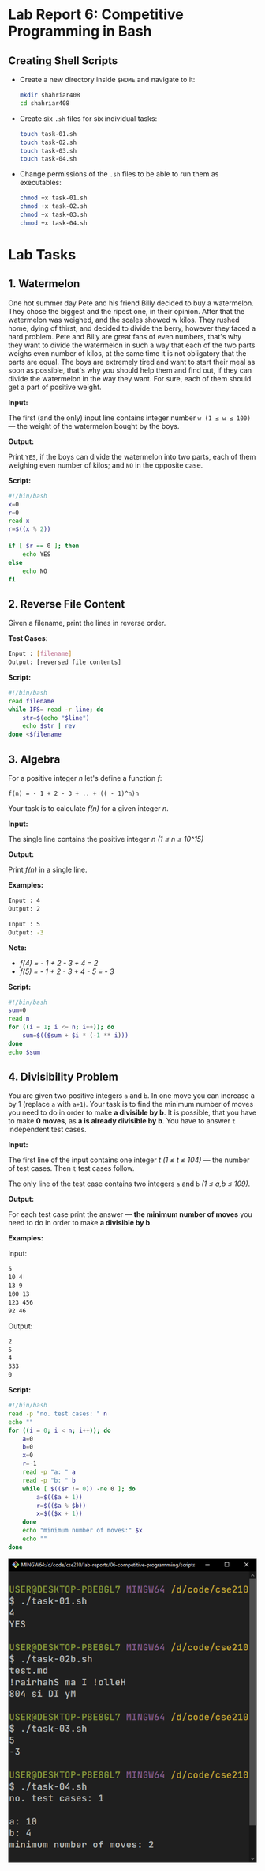 # Lab Report 6: Competitive Programming in Bash

## Creating Shell Scripts

-   Create a new directory inside `$HOME` and navigate to it:

    ```bash
    mkdir shahriar408
    cd shahriar408
    ```

-   Create six `.sh` files for six individual tasks:

    ```bash
    touch task-01.sh
    touch task-02.sh
    touch task-03.sh
    touch task-04.sh
    ```

-   Change permissions of the `.sh` files to be able to run them as executables:

    ```bash
    chmod +x task-01.sh
    chmod +x task-02.sh
    chmod +x task-03.sh
    chmod +x task-04.sh
    ```

# Lab Tasks

## 1. Watermelon

One hot summer day Pete and his friend Billy decided to buy a watermelon. They chose the biggest and the ripest one, in their opinion. After that the watermelon was weighed, and the scales showed w kilos. They rushed home, dying of thirst, and decided to divide the berry, however they faced a hard problem. Pete and Billy are great fans of even numbers, that's why they want to divide the watermelon in such a way that each of the two parts weighs even number of kilos, at the same time it is not obligatory that the parts are equal. The boys are extremely tired and want to start their meal as soon as possible, that's why you should help them and find out, if they can divide the watermelon in the way they want. For sure, each of them should get a part of positive weight.

**Input:**

The first (and the only) input line contains integer number `w (1 ≤ w ≤ 100)` — the weight of the watermelon bought by the boys.

**Output:**

Print `YES`, if the boys can divide the watermelon into two parts, each of them weighing even number of kilos; and `NO` in the opposite case.

**Script:**

```bash
#!/bin/bash
x=0
r=0
read x
r=$((x % 2))

if [ $r == 0 ]; then
	echo YES
else
	echo NO
fi
```

## 2. Reverse File Content

Given a filename, print the lines in reverse order.

**Test Cases:**

```bash
Input : [filename]
Output: [reversed file contents]
```

**Script:**

```bash
#!/bin/bash
read filename
while IFS= read -r line; do
	str=$(echo "$line")
	echo $str | rev
done <$filename
```

## 3. Algebra

For a positive integer _n_ let's define a function _f_:

```
f(n) = - 1 + 2 - 3 + .. + (( - 1)^n)n
```

Your task is to calculate _f(n)_ for a given integer _n_.

**Input:**

The single line contains the positive integer _n (1 ≤ n ≤ 10^15)_

**Output:**

Print _f(n)_ in a single line.

**Examples:**

```bash
Input : 4
Output: 2
```

```bash
Input : 5
Output: -3
```

**Note:**

-   _f(4) = - 1 + 2 - 3 + 4 = 2_
-   _f(5) = - 1 + 2 - 3 + 4 - 5 = - 3_

**Script:**

```bash
#!/bin/bash
sum=0
read n
for ((i = 1; i <= n; i++)); do
	sum=$(($sum + $i * (-1 ** i)))
done
echo $sum
```

## 4. Divisibility Problem

You are given two positive integers `a` and `b`. In one move you can increase a by 1 (replace `a` with `a+1`). Your task is to find the minimum number of moves you need to do in order to make **a divisible by b**. It is possible, that you have to make **0 moves**, as **a is already divisible by b**. You have to answer `t` independent test cases.

**Input:**

The first line of the input contains one integer _t (1 ≤ t ≤ 104)_ — the number of test cases. Then `t` test cases follow.

The only line of the test case contains two integers `a` and `b` _(1 ≤ a,b ≤ 109)_.

**Output:**

For each test case print the answer — **the minimum number of moves** you need to do in order to make **a divisible by b**.

**Examples:**

Input:

```bash
5
10 4
13 9
100 13
123 456
92 46
```

Output:

```bash
2
5
4
333
0
```

**Script:**

```bash
#!/bin/bash
read -p "no. test cases: " n
echo ""
for ((i = 0; i < n; i++)); do
	a=0
	b=0
	x=0
	r=-1
	read -p "a: " a
	read -p "b: " b
	while [ $(($r != 0)) -ne 0 ]; do
		a=$(($a + 1))
		r=$(($a % $b))
		x=$(($x + 1))
	done
	echo "minimum number of moves:" $x
	echo ""
done
```

![Output](images/soln.png)
